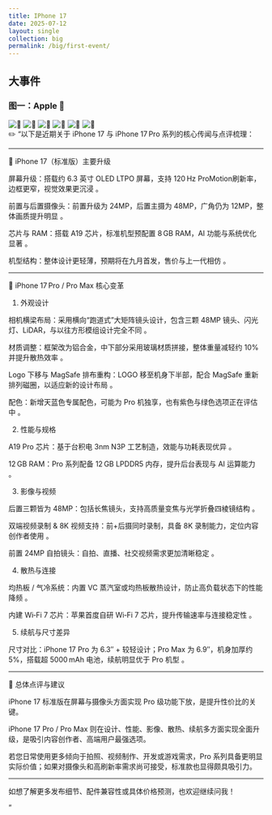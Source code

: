 ```yaml
---
title: IPhone 17
date: 2025-07-12
layout: single
collection: big
permalink: /big/first-event/
---
```


## 大事件

### 图一：Apple 🍎
![🍎](https://s21.ax1x.com/2025/07/12/pVlNFh9.jpg)
![🍎](https://s21.ax1x.com/2025/07/12/pVlNp0U.jpg)
![🍎](https://s21.ax1x.com/2025/07/12/pVlNPk4.jpg)
 ![🍎](https://s21.ax1x.com/2025/07/12/pVlNitJ.jpg)
 ![🍎](https://s21.ax1x.com/2025/07/12/pVlNFh9.jpg)
![🍎](https://s21.ax1x.com/2025/07/12/pVlNApR.jpg)  
✏️ “以下是近期关于 iPhone 17 与 iPhone 17 Pro 系列的核心传闻与点评梳理：


---

📱 iPhone 17（标准版）主要升级

屏幕升级：搭载约 6.3 英寸 OLED LTPO 屏幕，支持 120 Hz ProMotion刷新率，边框更窄，视觉效果更沉浸  。

前置与后置摄像头：前置升级为 24MP，后置主摄为 48MP，广角仍为 12MP，整体画质提升明显  。

芯片与 RAM：搭载 A19 芯片，标准机型预配置 8 GB RAM，AI 功能与系统优化显著  。

机型结构：整体设计更轻薄，预期将在九月首发，售价与上一代相仿  。



---

🌟 iPhone 17 Pro / Pro Max 核心变革

1. 外观设计

相机横梁布局：采用横向“跑道式”大矩阵镜头设计，包含三颗 48MP 镜头、闪光灯、LiDAR，与以往方形模组设计完全不同  。

材质调整：框架改为铝合金，中下部分采用玻璃材质拼接，整体重量减轻约 10% 并提升散热效率  。

Logo 下移与 MagSafe 排布重构：LOGO 移至机身下半部，配合 MagSafe 重新排列磁圈，以适应新的设计布局  。

配色：新增天蓝色专属配色，可能为 Pro 机独享，也有紫色与绿色选项正在评估中  。


2. 性能与规格

A19 Pro 芯片：基于台积电 3nm N3P 工艺制造，效能与功耗表现优异  。

12 GB RAM：Pro 系列配备 12 GB LPDDR5 内存，提升后台表现与 AI 运算能力  。


3. 影像与视频

后置三颗皆为 48MP：包括长焦镜头，支持高质量变焦与光学折叠四棱镜结构  。

双端视频录制 & 8K 视频支持：前+后摄同时录制，具备 8K 录制能力，定位内容创作者使用  。

前置 24MP 自拍镜头：自拍、直播、社交视频需求更加清晰稳定  。


4. 散热与连接

均热板 / 气冷系统：内置 VC 蒸汽室或均热板散热设计，防止高负载状态下的性能降频  。

内建 Wi‑Fi 7 芯片：苹果首度自研 Wi‑Fi 7 芯片，提升传输速率与连接稳定性  。


5. 续航与尺寸差异

尺寸对比：iPhone 17 Pro 为 6.3″ + 较轻设计；Pro Max 为 6.9″，机身加厚约 5%，搭载超 5000 mAh 电池，续航明显优于 Pro 机型  。



---

🧠 总体点评与建议

iPhone 17 标准版在屏幕与摄像头方面实现 Pro 级功能下放，是提升性价比的关键。

iPhone 17 Pro / Pro Max 则在设计、性能、影像、散热、续航多方面实现全面升级，是吸引内容创作者、高端用户最强选项。

若您日常使用更多倾向于拍照、视频制作、开发或游戏需求，Pro 系列具备更明显实际价值；如果对摄像头和高刷新率需求尚可接受，标准款也显得颇具吸引力。



---

如想了解更多发布细节、配件兼容性或具体价格预测，也欢迎继续问我！



”